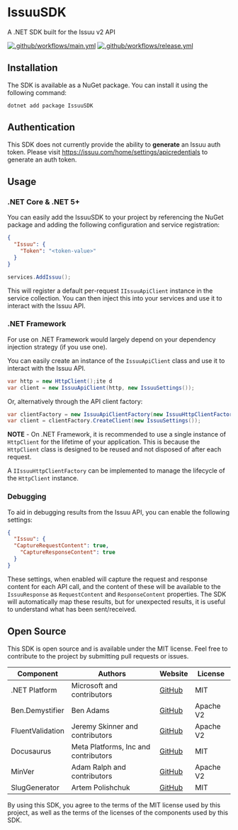 # IssuuSDK

A .NET SDK built for the Issuu v2 API

[![.github/workflows/main.yml](https://github.com/IngeniumSE/IssuuSDK/actions/workflows/main.yml/badge.svg)](https://github.com/IngeniumSE/IssuuSDK/actions/workflows/main.yml) [![.github/workflows/release.yml](https://github.com/IngeniumSE/IssuuSDK/actions/workflows/release.yml/badge.svg)](https://github.com/IngeniumSE/IssuuSDK/actions/workflows/release.yml)

## Installation

The SDK is available as a NuGet package. You can install it using the following command:

```
dotnet add package IssuuSDK
```

## Authentication

This SDK does not currently provide the ability to **generate** an Issuu auth token. Please visit https://issuu.com/home/settings/apicredentials to generate an auth token.

## Usage

### .NET Core & .NET 5+
You can easily add the IssuuSDK to your project by referencing the NuGet package and adding the following configuration and service registration:

```json
{
  "Issuu": {
    "Token": "<token-value>"
  }
}
```

```csharp
services.AddIssuu();
```

This will register a default per-request `IIssuuApiClient` instance in the service collection. You can then inject this into your services and use it to interact with the Issuu API.

### .NET Framework

For use on .NET Framework would largely depend on your dependency injection strategy (if you use one).

You can easily create an instance of the `IssuuApiClient` class and use it to interact with the Issuu API.

```csharp
var http = new HttpClient();ite d
var client = new IssuuApiClient(http, new IssuuSettings());
```

Or, alternatively through the API client factory:

```csharp
var clientFactory = new IssuuApiClientFactory(new IssuuHttpClientFactory());
var client = clientFactory.CreateClient(new IssuuSettings());
```

**NOTE** - On .NET Framework, it is recommended to use a single instance of `HttpClient` for the lifetime of your application. This is because the `HttpClient` class is designed to be reused and not disposed of after each request.

A `IIssuuHttpClientFactory` can be implemented to manage the lifecycle of the `HttpClient` instance.

### Debugging

To aid in debugging results from the Issuu API, you can enable the following settings:

```json
{
  "Issuu": {
  "CaptureRequestContent": true,
    "CaptureResponseContent": true
  }
}
```

These settings, when enabled will capture the request and response content for each API call, and the content of these will be available to the `IssuuResponse` as `RequestContent` and `ResponseContent` properties. The SDK will automatically map these results, but for unexpected results, it is useful to understand what has been sent/received.

## Open Source

This SDK is open source and is available under the MIT license. Feel free to contribute to the project by submitting pull requests or issues.

| Component | Authors | Website | License |
|-----------|---------|---------|---------|
| .NET Platform | Microsoft and contributors | [GitHub](https://github.com/dotnet) | MIT |
| Ben.Demystifier | Ben Adams | [GitHub](https://github.com/benaadams/Ben.Demystifier) | Apache V2 |
| FluentValidation | Jeremy Skinner and contributors | [GitHub](https://github.com/FluentValidation/FluentValidation) | Apache V2 |
| Docusaurus | Meta Platforms, Inc and contributors | [GitHub](https://github.com/facebook/docusaurus) | MIT |
| MinVer | Adam Ralph and contributors | [GitHub](https://github.com/adamralph/minver) | Apache V2 |
| SlugGenerator | Artem Polishchuk | [GitHub](https://github.com/polischuk/SlugGenerator) | MIT |

By using this SDK, you agree to the terms of the MIT license used by this project, as well as the terms of the licenses of the components used by this SDK.
